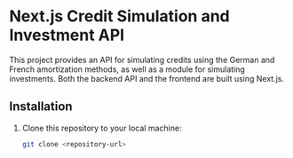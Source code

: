 # Next.js Credit Simulation and Investment API

This project provides an API for simulating credits using the German and French amortization methods, as well as a module for simulating investments. Both the backend API and the frontend are built using Next.js.

## Installation

1. Clone this repository to your local machine:

   ```bash
   git clone <repository-url>
